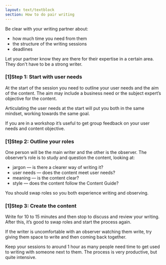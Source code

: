 ```yaml
---
layout: text/textblock
section: How to do pair writing
---
```


Be clear with your writing partner about:

- how much time you need from them
- the structure of the writing sessions
- deadlines

Let your partner know they are there for their expertise in a certain area. They don't have to be a strong writer.

### [1]Step 1: Start with user needs

At the start of the session you need to outline your user needs and the aim of the content. The aim may include a business need or the subject expert’s objective for the content.

Articulating the user needs at the start will put you both in the same mindset, working towards the same goal.

If you are in a workshop it’s useful to get group feedback on your user needs and content objective.

### [1]Step 2: Outline your roles

One person will be the main writer and the other is the observer. The observer’s role is to study and question the content, looking at:

- jargon — is there a clearer way of writing it?
- user needs — does the content meet user needs?
- meaning — is the content clear?
- style — does the content follow the Content Guide?

You should swap roles so you both experience writing and observing.

### [1]Step 3: Create the content

Write for 10 to 15 minutes and then stop to discuss and review your writing. After this, it’s good to swap roles and start the process again.

If the writer is uncomfortable with an observer watching them write, try giving them space to write and then coming back together.

Keep your sessions to around 1 hour as many people need time to get used to writing with someone next to them. The process is very productive, but quite intensive.

